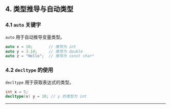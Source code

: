 ## **4. 类型推导与自动类型**

### **4.1 `auto` 关键字**
`auto` 用于自动推导变量类型。
```cpp
auto x = 10;       // 推导为 int
auto y = 3.14;     // 推导为 double
auto z = "Hello";  // 推导为 const char*
```

### **4.2 `decltype` 的使用**
`decltype` 用于获取表达式的类型。
```cpp
int x = 5;
decltype(x) y = 10; // y 的类型为 int
```

---